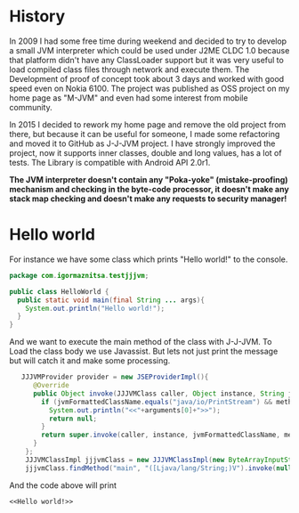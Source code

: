 # History
In 2009 I had some free time during weekend and decided to try to develop a small JVM interpreter which could be used under J2ME CLDC 1.0 because that platform didn't have any ClassLoader support but it was very useful to load compiled class files through network and execute them. The Development of proof of concept took about 3 days and worked with good speed even on Nokia 6100. The project was published as OSS project on my home page as "M-JVM" and even had some interest from mobile community.  

In 2015 I decided to rework my home page and remove the old project from there, but because it can be useful for someone, I made some refactoring and moved it to GitHub as J-J-JVM project. I have strongly improved the project, now it supports inner classes, double and long values, has a lot of tests. The Library is compatible with Android API 2.0r1.    

__The JVM interpreter doesn't contain any "Poka-yoke" (mistake-proofing) mechanism and checking in the byte-code processor, it doesn't make any stack map checking and doesn't make any requests to security manager!__

# Hello world
For instance we have some class which prints "Hello world!" to the console.
```Java
package com.igormaznitsa.testjjjvm;

public class HelloWorld {
  public static void main(final String ... args){
    System.out.println("Hello world!");
  }
}
```
And we want to execute the main method of the class with J-J-JVM. To Load the class body we use Javassist. But lets not just print the message but will catch it and make some processing.
```Java
   JJJVMProvider provider = new JSEProviderImpl(){
      @Override
      public Object invoke(JJJVMClass caller, Object instance, String jvmFormattedClassName, String methodName, String methodSignature, Object[] arguments) throws Throwable {
        if (jvmFormattedClassName.equals("java/io/PrintStream") && methodName.equals("println") && methodSignature.equals("(Ljava/lang/String;)V")){
          System.out.println("<<"+arguments[0]+">>");
          return null;
        }
        return super.invoke(caller, instance, jvmFormattedClassName, methodName, methodSignature, arguments); //To change body of generated methods, choose Tools | Templates.
      }
    };
    JJJVMClassImpl jjjvmClass = new JJJVMClassImpl(new ByteArrayInputStream(javassist.ClassPool.getDefault().get("com.igormaznitsa.testjjjvm.HelloWorld").toBytecode()), provider);
    jjjvmClass.findMethod("main", "([Ljava/lang/String;)V").invoke(null, null);
```
And the code above will print
```
<<Hello world!>>
```
